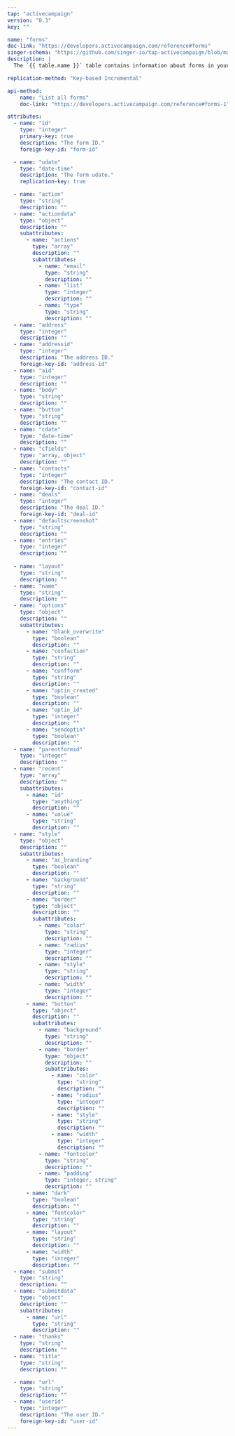 ```yaml
---
tap: "activecampaign"
version: "0.3"
key: ""

name: "forms"
doc-link: "https://developers.activecampaign.com/reference#forms"
singer-schema: "https://github.com/singer-io/tap-activecampaign/blob/master/tap_activecampaign/schemas/forms.json"
description: |
  The `{{ table.name }}` table contains information about forms in your {{ integration.display_name }} account.

replication-method: "Key-based Incremental"

api-method:
    name: "List all forms"
    doc-link: "https://developers.activecampaign.com/reference#forms-1"

attributes:
  - name: "id"
    type: "integer"
    primary-key: true
    description: "The form ID."
    foreign-key-id: "form-id"

  - name: "udate"
    type: "date-time"
    description: "The form udate."
    replication-key: true

  - name: "action"
    type: "string"
    description: ""
  - name: "actiondata"
    type: "object"
    description: ""
    subattributes:
      - name: "actions"
        type: "array"
        description: ""
        subattributes:
          - name: "email"
            type: "string"
            description: ""
          - name: "list"
            type: "integer"
            description: ""
          - name: "type"
            type: "string"
            description: ""
  - name: "address"
    type: "integer"
    description: ""
  - name: "addressid"
    type: "integer"
    description: "The address ID."
    foreign-key-id: "address-id"
  - name: "aid"
    type: "integer"
    description: ""
  - name: "body"
    type: "string"
    description: ""
  - name: "button"
    type: "string"
    description: ""
  - name: "cdate"
    type: "date-time"
    description: ""
  - name: "cfields"
    type: "array, object"
    description: ""
  - name: "contacts"
    type: "integer"
    description: "The contact ID."
    foreign-key-id: "contact-id"
  - name: "deals"
    type: "integer"
    description: "The deal ID."
    foreign-key-id: "deal-id"
  - name: "defaultscreenshot"
    type: "string"
    description: ""
  - name: "entries"
    type: "integer"
    description: ""
  
  - name: "layout"
    type: "string"
    description: ""
  - name: "name"
    type: "string"
    description: ""
  - name: "options"
    type: "object"
    description: ""
    subattributes:
      - name: "blank_overwrite"
        type: "boolean"
        description: ""
      - name: "confaction"
        type: "string"
        description: ""
      - name: "confform"
        type: "string"
        description: ""
      - name: "optin_created"
        type: "boolean"
        description: ""
      - name: "optin_id"
        type: "integer"
        description: ""
      - name: "sendoptin"
        type: "boolean"
        description: ""
  - name: "parentformid"
    type: "integer"
    description: ""
  - name: "recent"
    type: "array"
    description: ""
    subattributes:
      - name: "id"
        type: "anything"
        description: ""
      - name: "value"
        type: "string"
        description: ""
  - name: "style"
    type: "object"
    description: ""
    subattributes:
      - name: "ac_branding"
        type: "boolean"
        description: ""
      - name: "background"
        type: "string"
        description: ""
      - name: "border"
        type: "object"
        description: ""
        subattributes:
          - name: "color"
            type: "string"
            description: ""
          - name: "radius"
            type: "integer"
            description: ""
          - name: "style"
            type: "string"
            description: ""
          - name: "width"
            type: "integer"
            description: ""
      - name: "button"
        type: "object"
        description: ""
        subattributes:
          - name: "background"
            type: "string"
            description: ""
          - name: "border"
            type: "object"
            description: ""
            subattributes:
              - name: "color"
                type: "string"
                description: ""
              - name: "radius"
                type: "integer"
                description: ""
              - name: "style"
                type: "string"
                description: ""
              - name: "width"
                type: "integer"
                description: ""
          - name: "fontcolor"
            type: "string"
            description: ""
          - name: "padding"
            type: "integer, string"
            description: ""
      - name: "dark"
        type: "boolean"
        description: ""
      - name: "fontcolor"
        type: "string"
        description: ""
      - name: "layout"
        type: "string"
        description: ""
      - name: "width"
        type: "integer"
        description: ""
  - name: "submit"
    type: "string"
    description: ""
  - name: "submitdata"
    type: "object"
    description: ""
    subattributes:
      - name: "url"
        type: "string"
        description: ""
  - name: "thanks"
    type: "string"
    description: ""
  - name: "title"
    type: "string"
    description: ""

  - name: "url"
    type: "string"
    description: ""
  - name: "userid"
    type: "integer"
    description: "The user ID."
    foreign-key-id: "user-id"
---
```

